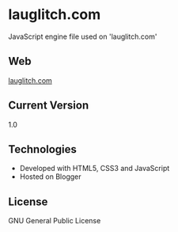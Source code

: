 # lauglitch.com
JavaScript engine file used on 'lauglitch.com'

## Web
[lauglitch.com](https://www.lauglitch.com)

## Current Version
1.0

## Technologies
* Developed with HTML5, CSS3 and JavaScript
* Hosted on Blogger

## License
GNU General Public License
